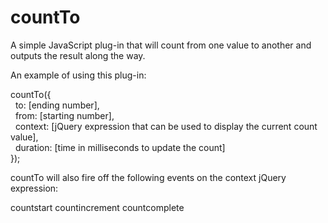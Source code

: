 countTo
=======

A simple JavaScript plug-in that will count from one value to another and outputs the result along the way.

An example of using this plug-in:

countTo({<br>
  &nbsp;&nbsp;to: [ending number],<br>
  &nbsp;&nbsp;from: [starting number],<br>
  &nbsp;&nbsp;context: [jQuery expression that can be used to display the current count value],<br>
  &nbsp;&nbsp;duration: [time in milliseconds to update the count]<br>
});<br>

countTo will also fire off the following events on the context jQuery expression:

countstart
countincrement
countcomplete
